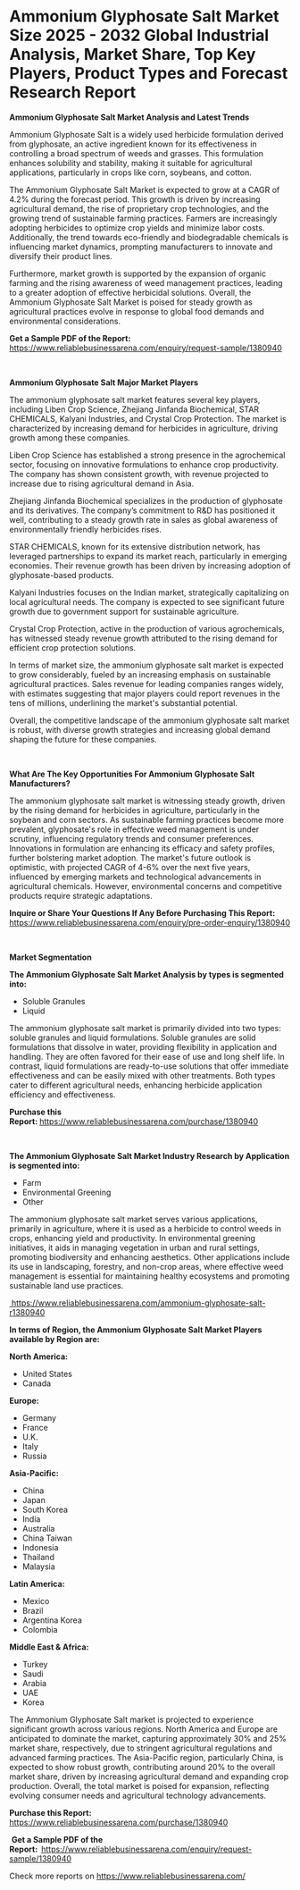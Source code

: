 <p><h1>Ammonium Glyphosate Salt Market Size 2025 - 2032 Global Industrial Analysis, Market Share, Top Key Players, Product Types and Forecast Research Report</h1></p><p><strong>Ammonium Glyphosate Salt Market Analysis and Latest Trends</strong></p>
<p><p>Ammonium Glyphosate Salt is a widely used herbicide formulation derived from glyphosate, an active ingredient known for its effectiveness in controlling a broad spectrum of weeds and grasses. This formulation enhances solubility and stability, making it suitable for agricultural applications, particularly in crops like corn, soybeans, and cotton. </p><p>The Ammonium Glyphosate Salt Market is expected to grow at a CAGR of 4.2% during the forecast period. This growth is driven by increasing agricultural demand, the rise of proprietary crop technologies, and the growing trend of sustainable farming practices. Farmers are increasingly adopting herbicides to optimize crop yields and minimize labor costs. Additionally, the trend towards eco-friendly and biodegradable chemicals is influencing market dynamics, prompting manufacturers to innovate and diversify their product lines. </p><p>Furthermore, market growth is supported by the expansion of organic farming and the rising awareness of weed management practices, leading to a greater adoption of effective herbicidal solutions. Overall, the Ammonium Glyphosate Salt Market is poised for steady growth as agricultural practices evolve in response to global food demands and environmental considerations.</p></p>
<p><strong>Get a Sample PDF of the Report:&nbsp;</strong> <a href="https://www.reliablebusinessarena.com/enquiry/request-sample/1380940?utm_campaign=1891&utm_medium=2&utm_source=Github&utm_content=ia&utm_term=01022025&utm_id=ammonium-glyphosate-salt">https://www.reliablebusinessarena.com/enquiry/request-sample/1380940</a></p>
<p>&nbsp;</p>
<p><strong>Ammonium Glyphosate Salt Major Market Players</strong></p>
<p><p>The ammonium glyphosate salt market features several key players, including Liben Crop Science, Zhejiang Jinfanda Biochemical, STAR CHEMICALS, Kalyani Industries, and Crystal Crop Protection. The market is characterized by increasing demand for herbicides in agriculture, driving growth among these companies.</p><p>Liben Crop Science has established a strong presence in the agrochemical sector, focusing on innovative formulations to enhance crop productivity. The company has shown consistent growth, with revenue projected to increase due to rising agricultural demand in Asia.</p><p>Zhejiang Jinfanda Biochemical specializes in the production of glyphosate and its derivatives. The company’s commitment to R&D has positioned it well, contributing to a steady growth rate in sales as global awareness of environmentally friendly herbicides rises.</p><p>STAR CHEMICALS, known for its extensive distribution network, has leveraged partnerships to expand its market reach, particularly in emerging economies. Their revenue growth has been driven by increasing adoption of glyphosate-based products.</p><p>Kalyani Industries focuses on the Indian market, strategically capitalizing on local agricultural needs. The company is expected to see significant future growth due to government support for sustainable agriculture.</p><p>Crystal Crop Protection, active in the production of various agrochemicals, has witnessed steady revenue growth attributed to the rising demand for efficient crop protection solutions.</p><p>In terms of market size, the ammonium glyphosate salt market is expected to grow considerably, fueled by an increasing emphasis on sustainable agricultural practices. Sales revenue for leading companies ranges widely, with estimates suggesting that major players could report revenues in the tens of millions, underlining the market's substantial potential.</p><p>Overall, the competitive landscape of the ammonium glyphosate salt market is robust, with diverse growth strategies and increasing global demand shaping the future for these companies.</p></p>
<p>&nbsp;</p>
<p><strong>What Are The Key Opportunities For Ammonium Glyphosate Salt Manufacturers?</strong></p>
<p><p>The ammonium glyphosate salt market is witnessing steady growth, driven by the rising demand for herbicides in agriculture, particularly in the soybean and corn sectors. As sustainable farming practices become more prevalent, glyphosate's role in effective weed management is under scrutiny, influencing regulatory trends and consumer preferences. Innovations in formulation are enhancing its efficacy and safety profiles, further bolstering market adoption. The market's future outlook is optimistic, with projected CAGR of 4-6% over the next five years, influenced by emerging markets and technological advancements in agricultural chemicals. However, environmental concerns and competitive products require strategic adaptations.</p></p>
<p><strong>Inquire or Share Your Questions If Any Before Purchasing This Report:</strong> <a href="https://www.reliablebusinessarena.com/enquiry/pre-order-enquiry/1380940?utm_campaign=1891&utm_medium=2&utm_source=Github&utm_content=ia&utm_term=01022025&utm_id=ammonium-glyphosate-salt">https://www.reliablebusinessarena.com/enquiry/pre-order-enquiry/1380940</a></p>
<p>&nbsp;</p>
<p><strong>Market Segmentation</strong></p>
<p><strong>The Ammonium Glyphosate Salt Market Analysis by types is segmented into:</strong></p>
<p><ul><li>Soluble Granules</li><li>Liquid</li></ul></p>
<p><p>The ammonium glyphosate salt market is primarily divided into two types: soluble granules and liquid formulations. Soluble granules are solid formulations that dissolve in water, providing flexibility in application and handling. They are often favored for their ease of use and long shelf life. In contrast, liquid formulations are ready-to-use solutions that offer immediate effectiveness and can be easily mixed with other treatments. Both types cater to different agricultural needs, enhancing herbicide application efficiency and effectiveness.</p></p>
<p><strong>Purchase this Report:&nbsp;</strong><a href="https://www.reliablebusinessarena.com/purchase/1380940?utm_campaign=1891&utm_medium=2&utm_source=Github&utm_content=ia&utm_term=01022025&utm_id=ammonium-glyphosate-salt">https://www.reliablebusinessarena.com/purchase/1380940</a></p>
<p>&nbsp;</p>
<p><strong>The Ammonium Glyphosate Salt Market Industry Research by Application is segmented into:</strong></p>
<p><ul><li>Farm</li><li>Environmental Greening</li><li>Other</li></ul></p>
<p><p>The ammonium glyphosate salt market serves various applications, primarily in agriculture, where it is used as a herbicide to control weeds in crops, enhancing yield and productivity. In environmental greening initiatives, it aids in managing vegetation in urban and rural settings, promoting biodiversity and enhancing aesthetics. Other applications include its use in landscaping, forestry, and non-crop areas, where effective weed management is essential for maintaining healthy ecosystems and promoting sustainable land use practices.</p></p>
<p><a href="https://www.reliablebusinessarena.com/ammonium-glyphosate-salt-r1380940?utm_campaign=1891&utm_medium=2&utm_source=Github&utm_content=ia&utm_term=01022025&utm_id=ammonium-glyphosate-salt">&nbsp;https://www.reliablebusinessarena.com/ammonium-glyphosate-salt-r1380940</a></p>
<p><strong>In terms of Region, the Ammonium Glyphosate Salt Market Players available by Region are:</strong></p>
<p>
    <p> <strong> North America: </strong>
        <ul>
            <li>United States</li>
            <li>Canada</li>
        </ul>
        </p> 
    <p> <strong> Europe: </strong>
        <ul>
            <li>Germany</li>
            <li>France</li>
            <li>U.K.</li>
            <li>Italy</li>
            <li>Russia</li>
        </ul>
        </p> 
    <p> <strong> Asia-Pacific: </strong>
        <ul>
            <li>China</li>
            <li>Japan</li>
            <li>South Korea</li>
            <li>India</li>
            <li>Australia</li>
            <li>China Taiwan</li>
            <li>Indonesia</li>
            <li>Thailand</li>
            <li>Malaysia</li>
        </ul>
        </p> 
    <p> <strong> Latin America: </strong>
        <ul>
            <li>Mexico</li>
            <li>Brazil</li>
            <li>Argentina Korea</li>
            <li>Colombia</li>
        </ul>
        </p> 
    <p> <strong> Middle East & Africa: </strong>
        <ul>
            <li>Turkey</li>
            <li>Saudi</li>
            <li>Arabia</li>
            <li>UAE</li>
            <li>Korea</li>
        </ul>
    </p>
    </p>
<p><p>The Ammonium Glyphosate Salt market is projected to experience significant growth across various regions. North America and Europe are anticipated to dominate the market, capturing approximately 30% and 25% market share, respectively, due to stringent agricultural regulations and advanced farming practices. The Asia-Pacific region, particularly China, is expected to show robust growth, contributing around 20% to the overall market share, driven by increasing agricultural demand and expanding crop production. Overall, the total market is poised for expansion, reflecting evolving consumer needs and agricultural technology advancements.</p></p>
<p><strong>Purchase this Report: </strong><a href="https://www.reliablebusinessarena.com/purchase/1380940?utm_campaign=1891&utm_medium=2&utm_source=Github&utm_content=ia&utm_term=01022025&utm_id=ammonium-glyphosate-salt">https://www.reliablebusinessarena.com/purchase/1380940</a></p>
<p>&nbsp;<strong>Get a Sample PDF of the Report:&nbsp;&nbsp;</strong><a href="https://www.reliablebusinessarena.com/enquiry/request-sample/1380940?utm_campaign=1891&utm_medium=2&utm_source=Github&utm_content=ia&utm_term=01022025&utm_id=ammonium-glyphosate-salt">https://www.reliablebusinessarena.com/enquiry/request-sample/1380940</a></p>
<p><strong></strong></p>
<p>Check more reports on <a href="https://www.reliablebusinessarena.com/?utm_campaign=1891&utm_medium=2&utm_source=Github&utm_content=ia&utm_term=01022025&utm_id=ammonium-glyphosate-salt">https://www.reliablebusinessarena.com/</a></p>